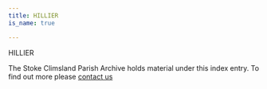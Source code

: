 ```yaml
---
title: HILLIER
is_name: true

---
```


HILLIER


The Stoke Climsland Parish Archive holds material under this index entry. To find out more please [contact us](/contact/)
